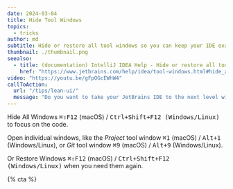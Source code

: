 ```yaml
---
date: 2024-03-04
title: Hide Tool Windows
topics:
  - tricks
author: md
subtitle: Hide or restore all tool windows so you can keep your IDE exactly how you like it.
thumbnail: ./thumbnail.png
seealso:
  - title: (documentation) IntelliJ IDEA Help - Hide or restore all tool windows
    href: "https://www.jetbrains.com/help/idea/tool-windows.html#hide_all"
video: "https://youtu.be/gFpOGcEWhW4"
callToAction:
  url: "/tips/lean-ui/"
  message: "Do you want to take your JetBrains IDE to the next level with a 'lean UI'?"
---
```


Hide All Windows <kbd>⌘⇧F12</kbd> (macOS) / <kbd>Ctrl+Shift+F12 (Windows/Linux)</kbd> to focus on the code.

Open individual windows, like the _Project_ tool window <kbd>⌘1</kbd> (macOS) / <kbd>Alt+1</kbd> (Windows/Linux), or _Git_ tool window <kbd>⌘9</kbd> (macOS) / <kbd>Alt+9</kbd> (Windows/Linux).

Or Restore Windows <kbd>⌘⇧F12</kbd> (macOS) / <kbd>Ctrl+Shift+F12 (Windows/Linux)</kbd> when you need them again.

{% cta %}
